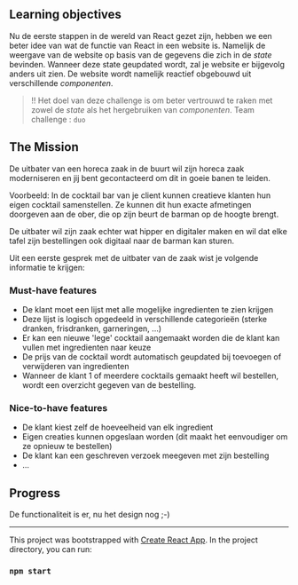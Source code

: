 


## Learning objectives 
Nu de eerste stappen in de wereld van React gezet zijn, hebben we een beter idee van wat de functie van React in een website is. Namelijk de weergave van de website op basis van de gegevens die zich in de *state* bevinden.
Wanneer deze state geupdated wordt, zal je website er bijgevolg anders uit zien. De website wordt namelijk reactief obgebouwd uit verschillende *componenten*.

> !! Het doel van deze challenge is om beter vertrouwd te raken met zowel de *state* als het hergebruiken van *componenten*.  Team challenge : `duo`

## The Mission
De uitbater van een horeca zaak in de buurt wil zijn horeca zaak moderniseren en jij bent gecontacteerd om dit in goeie banen te leiden.

Voorbeeld:
In de cocktail bar van je client kunnen creatieve klanten hun eigen cocktail samenstellen. Ze kunnen dit hun exacte afmetingen doorgeven aan de ober, die op zijn beurt de barman op de hoogte brengt. 

De uitbater wil zijn zaak echter wat hipper en digitaler maken en wil dat elke tafel zijn bestellingen ook digitaal naar de barman kan sturen.

Uit een eerste gesprek met de uitbater van de zaak wist je volgende informatie te krijgen:
### Must-have features
- De klant moet een lijst met alle mogelijke ingredienten te zien krijgen 
- Deze lijst is logisch opgedeeld in verschillende categorieën (sterke dranken, frisdranken, garneringen, ...)
- Er kan een nieuwe 'lege' cocktail aangemaakt worden die de klant kan vullen met ingredienten naar keuze
- De prijs van de cocktail wordt automatisch geupdated bij toevoegen of verwijderen van ingredienten
- Wanneer de klant 1 of meerdere cocktails gemaakt heeft wil bestellen, wordt een overzicht gegeven van de bestelling.

### Nice-to-have features
- De klant kiest zelf de hoeveelheid van elk ingredient
- Eigen creaties kunnen opgeslaan worden (dit maakt het eenvoudiger om ze opnieuw te bestellen)
- De klant kan een geschreven verzoek meegeven met zijn bestelling 
- ...

## Progress
De functionaliteit is er, nu het design nog ;-)
___

This project was bootstrapped with [Create React App](https://github.com/facebook/create-react-app).
In the project directory, you can run:
### `npm start`




